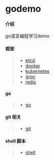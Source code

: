 # godemo

#### 介绍
go语言编程学习demo

#### 框架
>- [etcd](./etcd/README.md)
>- [docker](./docker/README.md)
>- [kubernetes](./kubernetes/README.md)
>- [grpc](./grpc/README.md)
>- [redis](./redis/README.md)

#### go 
>- [go](./go/README.md)

#### git 相关
>- [git](./README.git.md)

#### shell 脚本
>- [shell](./shell/README.md)
